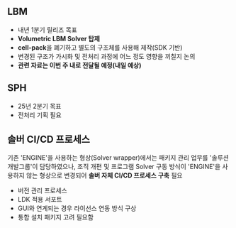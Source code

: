 
## LBM 

- 내년 1분기 릴리즈 목표
- **Volumetric LBM  Solver 탑제**
- **cell-pack**을 폐기하고 별도의 구조체를 사용해 제작(SDK 기반)
- 변경된 구조가 가시화 및 전처리 과정에 어느 정도 영향을 끼칠지 논의 
- **관련 자료는 이번 주 내로 전달될 예정(내일 예상)**
## SPH 

- 25년 2분기 목표 
- 전처리 기획 필요

## 솔버 CI/CD 프로세스 

기존 'ENGINE'을 사용하는 형상(Solver wrapper)에서는 패키지 관리 업무를 '솔루션개발그룹'이 담당하였으나, 조직 개편 및 프로그램 Solver 구동 방식이 'ENGINE'을 사용하지 않는 형상으로 변경되어 **솔버 자체 CI/CD 프로세스 구축** 필요

- 버전 관리 프로세스 
- LDK 적용 서포트 
- GUI와 연계되는 경우 라이선스 연동 방식 구상
- 통합 설치 패키지 고려 필요함
